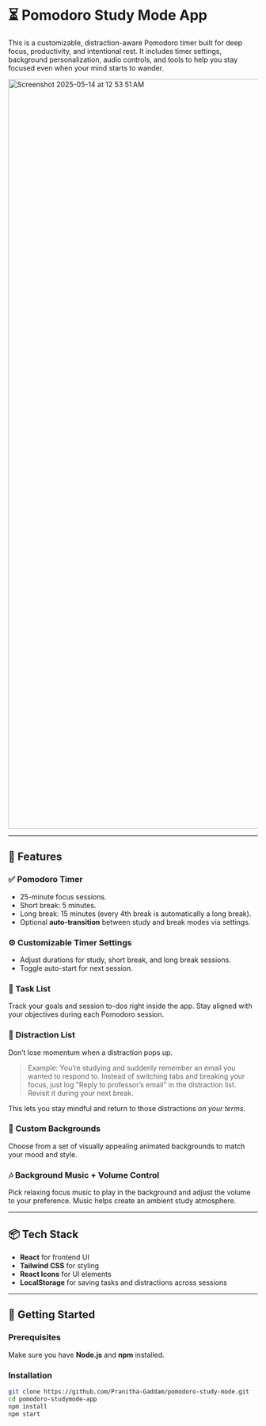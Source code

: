 # ⏳ Pomodoro Study Mode App

This is a customizable, distraction-aware Pomodoro timer built for deep focus, productivity, and intentional rest. It includes timer settings, background personalization, audio controls, and tools to help you stay focused even when your mind starts to wander.

<img width="1512" alt="Screenshot 2025-05-14 at 12 53 51 AM" src="https://github.com/user-attachments/assets/934aaabf-3338-4779-a9ef-606465870c0a" />

---

## 🧠 Features

### ✅ Pomodoro Timer
- 25-minute focus sessions.
- Short break: 5 minutes.
- Long break: 15 minutes (every 4th break is automatically a long break).
- Optional **auto-transition** between study and break modes via settings.

### ⚙️ Customizable Timer Settings
- Adjust durations for study, short break, and long break sessions.
- Toggle auto-start for next session.

### 📝 Task List
Track your goals and session to-dos right inside the app. Stay aligned with your objectives during each Pomodoro session.

### 🚧 Distraction List
Don’t lose momentum when a distraction pops up.

> Example: You’re studying and suddenly remember an email you wanted to respond to. Instead of switching tabs and breaking your focus, just log "Reply to professor’s email" in the distraction list. Revisit it during your next break.

This lets you stay mindful and return to those distractions *on your terms*.

### 🌄 Custom Backgrounds
Choose from a set of visually appealing animated backgrounds to match your mood and style.

### 🎶 Background Music + Volume Control
Pick relaxing focus music to play in the background and adjust the volume to your preference. Music helps create an ambient study atmosphere.

---

## 📦 Tech Stack

- **React** for frontend UI
- **Tailwind CSS** for styling
- **React Icons** for UI elements
- **LocalStorage** for saving tasks and distractions across sessions

---

## 🚀 Getting Started

### Prerequisites
Make sure you have **Node.js** and **npm** installed.

### Installation

```bash
git clone https://github.com/Pranitha-Gaddam/pomodoro-study-mode.git
cd pomodoro-studymode-app
npm install
npm start
